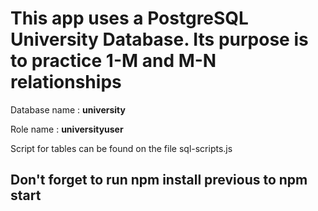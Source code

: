 <h1>
    This app uses a PostgreSQL University Database. Its purpose is to practice 1-M and M-N relationships
</h1>

<p> 
    Database name : <b> university </b>
</p>
<p> 
    Role name : <b> universityuser </b>
</p>


<p>
    Script for tables can be found on the file sql-scripts.js 
</p>


<h2>
    Don't forget to run <b> npm install </b> previous to <b> npm start </b>
</h2>